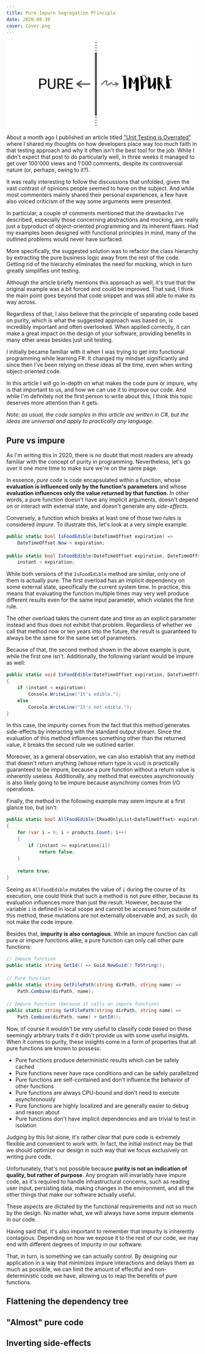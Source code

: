 ```yaml
---
title: Pure-Impure Segregation Principle
date: 2020-08-30
cover: Cover.png
---
```


![cover](Cover.png)

About a month ago I published an article titled ["Unit Testing is Overrated"](/blog/unit-testing-is-overrated) where I shared my thoughts on how developers place way too much faith in that testing approach and why it often isn't the best tool for the job. While I didn't expect that post to do particularly well, in three weeks it managed to get over 100'000 views and 1'000 comments, despite its controversial nature (or, perhaps, owing to it?).

It was really interesting to follow the discussions that unfolded, given the vast contrast of opinions people seemed to have on the subject. And while most commenters mainly shared their personal experiences, a few have also voiced criticism of the way some arguments were presented.

In particular, a couple of comments mentioned that the drawbacks I've described, especially those concerning abstractions and mocking, are really just a byproduct of object-oriented programming and its inherent flaws. Had my examples been designed with functional principles in mind, many of the outlined problems would never have surfaced.

More specifically, the suggested solution was to refactor the class hierarchy by extracting the pure business logic away from the rest of the code. Getting rid of the hierarchy eliminates the need for mocking, which in turn greatly simplifies unit testing.

Although the article briefly mentions this approach as well, it's true that the original example was a bit forced and could be improved. That said, I think the main point goes beyond that code snippet and was still able to make its way across.

Regardless of that, I also believe that the principle of separating code based on purity, which is what the suggested approach was based on, is incredibly important and often overlooked. When applied correctly, it can make a great impact on the design of your software, providing benefits in many other areas besides just unit testing.

I initially became familiar with it when I was trying to get into functional programming while learning F#. It changed my mindset significantly and since then I've been relying on these ideas all the time, even when writing object-oriented code.

In this article I will go in-depth on what makes the code pure or impure, why is that important to us, and how we can use it to improve our code. And while I'm definitely not the first person to write about this, I think this topic deserves more attention than it gets.

_Note: as usual, the code samples in this article are written in C#, but the ideas are universal and apply to practically any language._

## Pure vs impure

As I'm writing this in 2020, there is no doubt that most readers are already familiar with the concept of purity in programming. Nevertheless, let's go over it one more time to make sure we're on the same page.

In essence, _pure code_ is code encapsulated within a function, whose **evaluation is influenced only by the function's parameters** and whose **evaluation influences only the value returned by that function**. In other words, a pure function doesn't have any implicit arguments, doesn't depend on or interact with external state, and doesn't generate any _side-effects_.

Conversely, a function which breaks at least one of those two rules is considered _impure_. To illustrate this, let's look at a very simple example:

```csharp
public static bool IsFoodEdible(DateTimeOffset expiration) =>
    DateTimeOffset.Now < expiration;

public static bool IsFoodEdible(DateTimeOffset expiration, DateTimeOffset instant) =>
    instant < expiration;
```

While both versions of the `IsFoodEdible` method are similar, only one of them is actually pure. The first overload has an implicit dependency on some external state, specifically the current system time. In practice, this means that evaluating the function multiple times may very well produce different results even for the same input parameter, which violates the first rule.

The other overload takes the current date and time as an explicit parameter instead and thus does not exhibit that problem. Regardless of whether we call that method now or ten years into the future, the result is guaranteed to always be the same for the same set of parameters.

Because of that, the second method shown in the above example is pure, while the first one isn't. Additionally, the following variant would be impure as well:

```csharp
public static void IsFoodEdible(DateTimeOffset expiration, DateTimeOffset instant)
{
    if (instant < expiration)
        Console.WriteLine("It's edible.");
    else
        Console.WriteLine("It's not edible.");
}
```

In this case, the impurity comes from the fact that this method generates side-effects by interacting with the standard output stream. Since the evaluation of this method influences something other than the returned value, it breaks the second rule we outlined earlier.

Moreover, as a general observation, we can also establish that any method that doesn't return anything (whose return type is `void`) is practically guaranteed to be impure, because a pure function without a return value is inherently useless. Additionally, any method that executes asynchronously is also likely going to be impure because asynchrony comes from I/O operations.

Finally, the method in the following example may seem impure at a first glance too, but isn't:

```csharp
public static bool AllFoodEdible(IReadOnlyList<DateTimeOffset> expirations, DateTimeOffset instant)
{
    for (var i = 0; i < products.Count; i++)
    {
        if (instant >= expirations[i])
            return false;
    }

    return true;
}
```

Seeing as `AllFoodEdible` mutates the value of `i` during the course of its execution, one could think that such a method is not pure either, because its evaluation influences more than just the result. However, because the variable `i` is defined in local scope and cannot be accessed from outside of this method, these mutations are not externally observable and, as such, do not make the code impure.

Besides that, **impurity is also contagious**. While an impure function can call pure or impure functions alike, a pure function can only call other pure functions:

```csharp
// Impure function
public static string GetId() => Guid.NewGuid().ToString();

// Pure function
public static string GetFilePath(string dirPath, string name) =>
    Path.Combine(dirPath, name);

// Impure function (because it calls an impure function)
public static string GetFilePath(string dirPath, string name) =>
    Path.Combine(dirPath, name) + GetId();
```

Now, of course it wouldn't be very useful to classify code based on these seemingly arbitrary traits if it didn't provide us with some useful insights. When it comes to purity, these insights come in a form of properties that all pure functions are known to possess:

- Pure functions produce deterministic results which can be safely cached
- Pure functions never have race conditions and can be safely parallelized
- Pure functions are self-contained and don't influence the behavior of other functions
- Pure functions are always CPU-bound and don't need to execute asynchronously
- Pure functions are highly localized and are generally easier to debug and reason about
- Pure functions don't have implicit dependencies and are trivial to test in isolation

Judging by this list alone, it's rather clear that pure code is extremely flexible and convenient to work with. In fact, the initial instinct may be that we should optimize our design in such way that we focus exclusively on writing pure code.

Unfortunately, that's not possible because **purity is not an indication of quality, but rather of purpose**. Any program will invariably have impure code, as it's required to handle infrastructural concerns, such as reading user input, persisting data, making changes in the environment, and all the other things that make our software actually useful.

These aspects are dictated by the functional requirements and not so much by the design. No matter what, we will always have some impure elements in our code.

Having said that, it's also important to remember that impurity is inherently contagious. Depending on how we expose it to the rest of our code, we may end with different degrees of impurity in our software.

That, in turn, is something we can actually control. By designing our application in a way that minimizes impure interactions and delays them as much as possible, we can limit the amount of effectful and non-deterministic code we have, allowing us to reap the benefits of pure functions.

## Flattening the dependency tree

## "Almost" pure code

## Inverting side-effects
